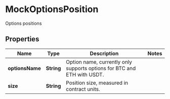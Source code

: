 

# MockOptionsPosition

Options positions
## Properties

Name | Type | Description | Notes
------------ | ------------- | ------------- | -------------
**optionsName** | **String** | Option name, currently only supports options for BTC and ETH with USDT. | 
**size** | **String** | Position size, measured in contract units. | 



